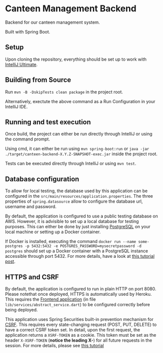 # Canteen Management Backend
Backend for our canteen management system.

Built with Spring Boot.

## Setup
Upon cloning the repository, everything should be set up to work with [IntelliJ Ultimate](https://www.jetbrains.com/idea/download/).

## Building from Source
Run `mvn -B -DskipTests clean package` in the project root.

Alternatively, exectute the above command as a Run Configuration in your IntelliJ IDE.

## Running and test execution
Once build, the project can either be run directly through IntelliJ or using the command prompt.

Using cmd, it can either be run using `mvn spring-boot:run` or `java -jar ./target/canteen-backend-X.Y.Z-SNAPSHOT-exec.jar` inside the project root.

Tests can be executed directly through IntelliJ or using `mvn test`.

## Database configuration
To allow for local testing, the database used by this application can be configured in the `src/main/resources/application.properties`. The three properties of `spring.datasource` allow to configure the database url, username and password. 

By default, the application is configured to use a public testing database on AWS. However, it is advisible to set up a local database for testing purposes. This can either be done by just installing [PostgreSQL](https://www.postgresql.org/download/) on your local machine or setting up a Docker container.

If Docker is installed, executing the command `docker run --name some-postgres -p 5432:5432 -e POSTGRES_PASSWORD=mysecretpassword -d postgres` should set up a Docker container with a PostgreSQL instance accessible through port 5432. For more details, have a look at [this tutorial post](https://www.optimadata.nl/blogs/1/n8dyr5-how-to-run-postgres-on-docker-part-1).

## HTTPS and CSRF
By default, the application is configured to run in plain HTTP on port 8080. 
Please notethat once deployed, HTTPS is automatically used by Heroku. This requires the [Frontend application](https://github.com/AAU-ASE-GroupC-WS2021/canteenMgmtFrontend) (in file `lib/services/abstract_service.dart`) to be configured correctly before being deployed.

This application uses Spring Securities built-in prevention mechanism for [CSRF](https://en.wikipedia.org/wiki/Cross-site_request_forgery). This requires every state-changing request (POST, PUT, DELETE) to have a correct CSRF token set.
In detail, upon the first request, the application returns a `XSRF-TOKEN` as a cookie. This token must be set as the header `X-XSRF-TOKEN` (**notice the leading X-**) for all future requests in the session. For more details, please see [this tutorial](https://www.baeldung.com/csrf-stateless-rest-api)
